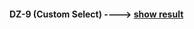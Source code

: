 ####  DZ-9 (Custom Select) ---->     [show result](https://artyom-zhidkov.github.io/DZ_Hillel/DZ-9/)
 